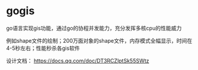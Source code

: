 # gogis

go语言实现gis功能，通过go的协程并发能力，充分发挥多核cpu的性能威力

例如shape文件的绘制；200万面对象的shape文件，内存模式全幅显示，时间在4-5秒左右；性能秒杀各gis软件

设计文档： https://docs.qq.com/doc/DT3RCZlptSk55SWtz 
